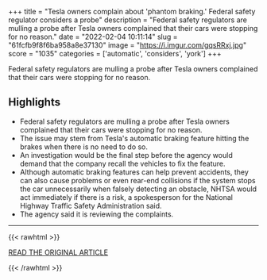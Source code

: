 +++
title = "Tesla owners complain about 'phantom braking.' Federal safety regulator considers a probe"
description = "Federal safety regulators are mulling a probe after Tesla owners complained that their cars were stopping for no reason."
date = "2022-02-04 10:11:14"
slug = "61fcfb9f8f6ba958a8e37130"
image = "https://i.imgur.com/gqsRRxj.jpg"
score = "1035"
categories = ['automatic', 'considers', 'york']
+++

Federal safety regulators are mulling a probe after Tesla owners complained that their cars were stopping for no reason.

## Highlights

- Federal safety regulators are mulling a probe after Tesla owners complained that their cars were stopping for no reason.
- The issue may stem from Tesla's automatic braking feature hitting the brakes when there is no need to do so.
- An investigation would be the final step before the agency would demand that the company recall the vehicles to fix the feature.
- Although automatic braking features can help prevent accidents, they can also cause problems or even rear-end collisions if the system stops the car unnecessarily when falsely detecting an obstacle, NHTSA would act immediately if there is a risk, a spokesperson for the National Highway Traffic Safety Administration said.
- The agency said it is reviewing the complaints.

---

{{< rawhtml >}}
  <p class="article-category">
    <a target="_blank" href="https://www.cnn.com/2022/02/03/business/tesla-phantom-braking/index.html">READ THE ORIGINAL ARTICLE</a>
  </p>
{{< /rawhtml >}}
